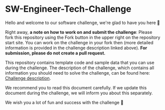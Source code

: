 # SW-Engineer-Tech-Challenge
Hello and welcome to our software challenge, we're glad to have you here 👋

Right away, **a note on how to work on and submit the challenge**: Please fork this repository using the Fork button in the upper right on the repository start site.
You can work on the challenge in your fork then (more detailed information is provided in the challenge description linked above).
**For submission, please do not create a pull request.**

This repository contains template code and sample data that you can use during the challenge.
The description of the challenge, which contains all information you should need to solve the challenge, can be found here: [Challenge description](https://floyai.atlassian.net/wiki/external/100401239/NmI1OTU4MTU0YjkxNDc2OWIxNmUzNzZkNjNkOGIyZTc?atlOrigin=eyJpIjoiM2YzZDM4OWE5ZDYwNDZhYTkxYmQ1NmFjOWE2OGUxZWMiLCJwIjoiYyJ9).

We recommend you to read this document carefully.
If we update this document during the challenge, we will inform you about this separately.


We wish you a lot of fun and success with the challenge 🚀
